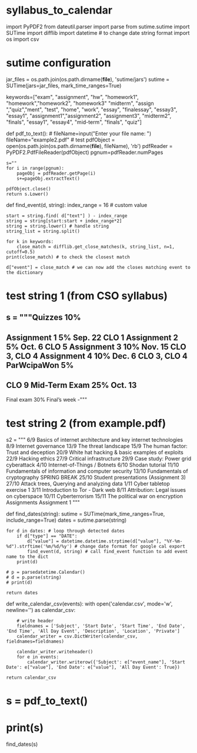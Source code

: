 # syllabus_to_calendar
import PyPDF2
from dateutil.parser import parse
from sutime.sutime import SUTime
import difflib
import datetime # to change date string format
import os
import csv

# sutime configuration
jar_files = os.path.join(os.path.dirname(__file__), 'sutime/jars')
sutime = SUTime(jars=jar_files, mark_time_ranges=True)

keywords=["exam", "assignment", "hw", "homework1", "homework","homework2", "homework3" "midterm", "assign ","quiz","ment", "test", "home", "work", "essay", "finalessay", "essay3", "essay1", "assignment1","assignment2", "assignment3", "midterm2", "finals", "essay1", "essay4", "mid-term", "finals", "quiz"]

def pdf_to_text():
    # fileName=input("Enter your file name: ")
    fileName="example2.pdf" # test
    pdfObject = open(os.path.join(os.path.dirname(__file__), fileName), 'rb')
    pdfReader = PyPDF2.PdfFileReader(pdfObject)
    pgnum=pdfReader.numPages

    s=""
    for i in range(pgnum):
        pageObj = pdfReader.getPage(i)
        s+=pageObj.extractText()

    pdfObject.close()
    return s.Lower()

def find_event(d, string):
    index_range = 16 # custom value

    start = string.find( d["text"] ) - index_range
    string = string[start:start + index_range*2]
    string = string.lower() # handle string
    string_list = string.split()

    for k in keywords:
        close_match = difflib.get_close_matches(k, string_list, n=1, cutoff=0.5)
    print(close_match) # to check the closest match

    d["event"] = close_match # we can now add the closes matching event to the dictionary

# test string 1 (from CSO syllabus)
s = """Quizzes
10%
-
Assignment 1
5%
Sep. 22
CLO 1
Assignment 2
5%
Oct. 6
CLO 5
Assignment 3
10%
Nov. 15
CLO 3, CLO 4
Assignment 4
10%
Dec. 6
CLO 3, CLO 4
ParWcipaWon
5%
-
CLO 9
Mid-Term Exam
25%
Oct. 13
-
Final exam
30%
Final’s week
-"""

# test string 2 (from example.pdf)
s2 = """
6/9 Basics of internet architecture and key internet technologies
8/9 Internet governance
13/9 The threat landscape
15/9 The human factor: Trust and deception
20/9 White hat hacking & basic examples of exploits
22/9 Hacking ethics
27/9 Critical infrastructure
29/9 Case study: Power grid cyberattack
4/10 Internet-of-Things / Botnets
6/10 Shodan tutorial
11/10 Fundamentals of information and computer security
13/10 Fundamentals of cryptography
SPRING BREAK
25/10 Student presentations (Assignment 3) 27/10 Attack trees, Querying and analyzing data 1/11 Cyber tabletop exercise 1
3/11 Introduction to Tor - Dark web
8/11 Attribution: Legal issues on cyberspace 10/11 Cyberterrorism
15/11 The political war on encryption
Assignments
Assignment 1
"""

def find_dates(string):
    sutime = SUTime(mark_time_ranges=True, include_range=True)
    dates = sutime.parse(string)

    for d in dates: # loop through detected dates
        if d["type"] == "DATE": 
            d["value"] = datetime.datetime.strptime(d["value"], "%Y-%m-%d").strftime('%m/%d/%y') # change date format for google cal export
            find_event(d, string) # call find_event function to add event name to the dict
        print(d)     

    # p = parsedatetime.Calendar()
    # d = p.parse(string)
    # print(d)

    return dates

def write_calendar_csv(events):
    with open('calendar.csv', mode='w', newline='') as calendar_csv:

        # write header
        fieldnames = ['Subject', 'Start Date', 'Start Time', 'End Date', 'End Time', 'All Day Event', 'Description', 'Location', 'Private']
        calendar_writer = csv.DictWriter(calendar_csv, fieldnames=fieldnames)

        calendar_writer.writeheader()
        for e in events:
            calendar_writer.writerow({'Subject': e["event_name"], 'Start Date': e["value"], 'End Date': e["value"], 'All Day Event': True})
    
    return calendar_csv

# s = pdf_to_text()
# print(s)
find_dates(s)
